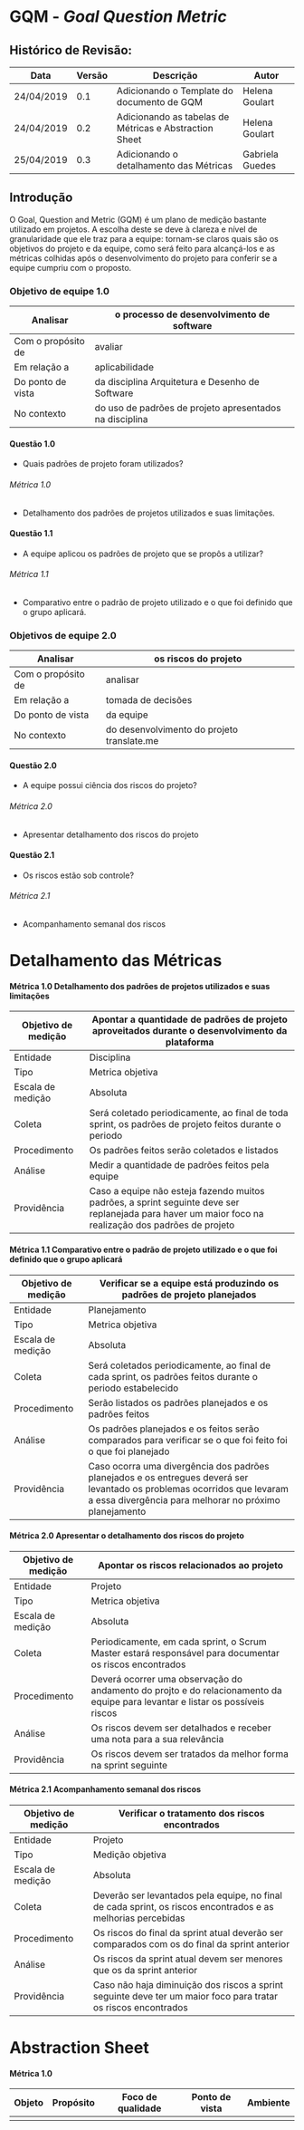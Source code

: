 # GQM - *Goal Question Metric*

## Histórico de Revisão:
| Data | Versão | Descrição | Autor |
|---|---|---|---|
| 24/04/2019 | 0.1 | Adicionando o Template do documento de GQM | Helena Goulart |
| 24/04/2019 | 0.2 | Adicionando as tabelas de Métricas e Abstraction Sheet | Helena Goulart |
| 25/04/2019 | 0.3 | Adicionando o detalhamento das Métricas | Gabriela Guedes |

## Introdução

O Goal, Question and Metric (GQM) é um plano de medição bastante utilizado em
projetos. A escolha deste se deve à clareza e nível de granularidade
que ele traz para a equipe: tornam-se claros quais são os objetivos do projeto
e da equipe, como será feito para alcançá-los e as métricas colhidas após o
desenvolvimento do projeto para conferir se a equipe cumpriu com o proposto.

### Objetivo de equipe 1.0

| Analisar | o processo de desenvolvimento de software |
|---|---|
| Com o propósito de | avaliar |
| Em relação a | aplicabilidade |
| Do ponto de vista | da disciplina Arquitetura e Desenho de Software |
| No contexto | do uso de padrões de projeto apresentados na disciplina| |

#### Questão 1.0
- Quais padrões de projeto foram utilizados? <br>

###### Métrica 1.0
- Detalhamento dos padrões de projetos utilizados e suas limitações.

#### Questão 1.1

- A equipe aplicou os padrões de projeto que se propôs a utilizar? <br>

###### Métrica 1.1

-  Comparativo entre o padrão de projeto utilizado e o que foi definido que o grupo aplicará.

### Objetivos de equipe 2.0

| Analisar | os riscos do projeto |
|---|---|
| Com o propósito de | analisar |
| Em relação a | tomada de decisões |
| Do ponto de vista | da equipe |
| No contexto | do desenvolvimento do projeto translate.me | |

#### Questão 2.0

- A equipe possui ciência dos riscos do projeto? <br>

###### Métrica 2.0

- Apresentar detalhamento dos riscos do projeto

#### Questão 2.1
- Os riscos estão sob controle?

###### Métrica 2.1
- Acompanhamento semanal dos riscos <br>

# Detalhamento das Métricas

#### Métrica 1.0 Detalhamento dos padrões de projetos utilizados e suas limitações

| Objetivo de medição | Apontar a quantidade de padrões de projeto aproveitados durante o desenvolvimento da plataforma |
|---|---|
| Entidade | Disciplina |
| Tipo | Metrica objetiva |
| Escala de medição | Absoluta |
| Coleta | Será coletado periodicamente, ao final de toda sprint, os padrões de projeto feitos durante o periodo |
| Procedimento | Os padrões feitos serão coletados e listados |
| Análise | Medir a quantidade de padrões feitos pela equipe |
| Providência | Caso a equipe não esteja fazendo muitos padrões, a sprint seguinte deve ser replanejada para haver um maior foco na realização dos padrões de projeto |

#### Métrica 1.1 Comparativo entre o padrão de projeto utilizado e o que foi definido que o grupo aplicará

| Objetivo de medição | Verificar se a equipe está produzindo os padrões de projeto planejados |
|---|---|
| Entidade | Planejamento |
| Tipo | Metrica objetiva |
| Escala de medição | Absoluta |
| Coleta | Será coletados periodicamente, ao final de cada sprint, os padrões feitos durante o periodo estabelecido|
| Procedimento | Serão listados os padrões planejados e os padrões feitos |
| Análise | Os padrões planejados e os feitos serão comparados para verificar se o que foi feito foi o que foi planejado |
| Providência | Caso ocorra uma divergência dos padrões planejados e os entregues deverá ser levantado os problemas ocorridos que levaram a essa divergência para melhorar no próximo planejamento |

#### Métrica 2.0 Apresentar o detalhamento dos riscos do projeto

| Objetivo de medição | Apontar os riscos relacionados ao projeto |
|---|---|
| Entidade | Projeto |
| Tipo | Metrica objetiva |
| Escala de medição | Absoluta |
| Coleta | Periodicamente, em cada sprint, o Scrum Master estará responsável para documentar os riscos encontrados |
| Procedimento | Deverá ocorrer uma observação do andamento do projto e do relacionamento da equipe para levantar e listar os possíveis riscos |
| Análise | Os riscos devem ser detalhados e receber uma nota para a sua relevância  |
| Providência | Os riscos devem ser tratados da melhor forma na sprint seguinte |

#### Métrica 2.1 Acompanhamento semanal dos riscos

| Objetivo de medição | Verificar o tratamento dos riscos encontrados |
|---|---|
| Entidade | Projeto |
| Tipo | Medição objetiva |
| Escala de medição | Absoluta |
| Coleta | Deverão ser levantados pela equipe, no final de cada sprint, os riscos encontrados e as melhorias percebidas |
| Procedimento | Os riscos do final da sprint atual deverão ser comparados com os do final da sprint anterior |
| Análise | Os riscos da sprint atual devem ser menores que os da sprint anterior |
| Providência | Caso não haja diminuição dos riscos a sprint seguinte deve ter um maior foco para tratar os riscos encontrados |




# Abstraction Sheet

#### Métrica 1.0
| Objeto | Propósito | Foco de qualidade | Ponto de vista | Ambiente |
|---|---|---|---|---|
|  |  | | | | |
